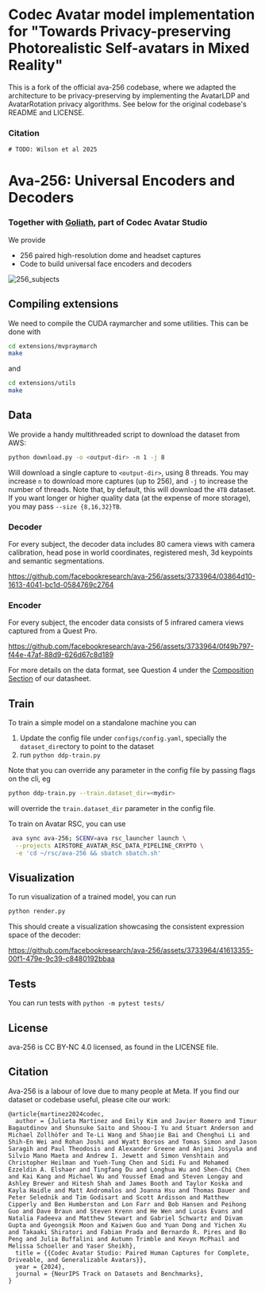 # Codec Avatar model implementation for "Towards Privacy-preserving Photorealistic Self-avatars in Mixed Reality"
This is a fork of the official ava-256 codebase, where we adapted the architecture to be privacy-preserving by implementing the AvatarLDP and AvatarRotation privacy algorithms. See below for the original codebase's README and LICENSE.

### Citation

```
# TODO: Wilson et al 2025
```

# Ava-256: Universal Encoders and Decoders

### Together with [Goliath](https://github.com/facebookresearch/goliath), part of Codec Avatar Studio

We provide 
* 256 paired high-resolution dome and headset captures
* Code to build universal face encoders and decoders

![256_subjects](https://github.com/facebookresearch/ava-256/assets/3733964/622eb5af-6375-4f24-830d-a0025d7a7d23)

## Compiling extensions
We need to compile the CUDA raymarcher and some utilities. This can be done with

```bash
cd extensions/mvpraymarch
make
```
and
```bash
cd extensions/utils
make
```

## Data
We provide a handy multithreaded script to download the dataset from AWS:

```bash
python download.py -o <output-dir> -n 1 -j 8
```
Will download a single capture to `<output-dir>`, using 8 threads.
You may increase `n` to download more captures (up to 256), and `-j` to increase the number of threads.
Note that, by default, this will download the `4TB` dataset. If you want longer or higher
quality data (at the expense of more storage), you may pass `--size {8,16,32}TB`.

### Decoder

For every subject, the decoder data includes 80 camera views with camera calibration, head pose in world coordinates,
registered mesh, 3d keypoints and semantic segmentations. 

https://github.com/facebookresearch/ava-256/assets/3733964/03864d10-1613-4041-bc1d-0584769c2764

### Encoder

For every subject, the encoder data consists of 5 infrared camera views captured from a Quest Pro.

https://github.com/facebookresearch/ava-256/assets/3733964/0f49b797-f44e-47af-88d9-626d67c8d189

For more details on the data format, see Question 4 under the [Composition Section](https://github.com/facebookresearch/ava-256/blob/main/DATASHEET.md#composition) of our datasheet.

## Train
To train a simple model on a standalone machine you can
1. Update the config file under `configs/config.yaml`, specially the `dataset_dir`ectory to point to the dataset
2. run `python ddp-train.py`

Note that you can override any parameter in the config file by passing flags on the cli, eg
```bash
python ddp-train.py --train.dataset_dir=<mydir>
```
will override the `train.dataset_dir` parameter in the config file.

To train on Avatar RSC, you can use
```bash
 ava sync ava-256; SCENV=ava rsc_launcher launch \
  --projects AIRSTORE_AVATAR_RSC_DATA_PIPELINE_CRYPTO \
  -e 'cd ~/rsc/ava-256 && sbatch sbatch.sh'
```

## Visualization
To run visualization of a trained model, you can run
```bash
python render.py
```

This should create a visualization showcasing the consistent expression space of the decoder:



https://github.com/facebookresearch/ava-256/assets/3733964/41613355-00f1-479e-9c39-c8480192bbaa



## Tests
You can run tests with `python -m pytest tests/`

## License
ava-256 is CC BY-NC 4.0 licensed, as found in the LICENSE file.

## Citation

Ava-256 is a labour of love due to many people at Meta.
If you find our dataset or codebase useful, please cite our work:
```
@article{martinez2024codec,
  author = {Julieta Martinez and Emily Kim and Javier Romero and Timur Bagautdinov and Shunsuke Saito and Shoou-I Yu and Stuart Anderson and Michael Zollhöfer and Te-Li Wang and Shaojie Bai and Chenghui Li and Shih-En Wei and Rohan Joshi and Wyatt Borsos and Tomas Simon and Jason Saragih and Paul Theodosis and Alexander Greene and Anjani Josyula and Silvio Mano Maeta and Andrew I. Jewett and Simon Venshtain and Christopher Heilman and Yueh-Tung Chen and Sidi Fu and Mohamed Ezzeldin A. Elshaer and Tingfang Du and Longhua Wu and Shen-Chi Chen and Kai Kang and Michael Wu and Youssef Emad and Steven Longay and Ashley Brewer and Hitesh Shah and James Booth and Taylor Koska and Kayla Haidle and Matt Andromalos and Joanna Hsu and Thomas Dauer and Peter Selednik and Tim Godisart and Scott Ardisson and Matthew Cipperly and Ben Humberston and Lon Farr and Bob Hansen and Peihong Guo and Dave Braun and Steven Krenn and He Wen and Lucas Evans and Natalia Fadeeva and Matthew Stewart and Gabriel Schwartz and Divam Gupta and Gyeongsik Moon and Kaiwen Guo and Yuan Dong and Yichen Xu and Takaaki Shiratori and Fabian Prada and Bernardo R. Pires and Bo Peng and Julia Buffalini and Autumn Trimble and Kevyn McPhail and Melissa Schoeller and Yaser Sheikh},
  title = {{Codec Avatar Studio: Paired Human Captures for Complete, Driveable, and Generalizable Avatars}},
  year = {2024},
  journal = {NeurIPS Track on Datasets and Benchmarks},
}
```
